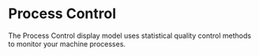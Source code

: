 # Process Control
The Process Control display model uses statistical quality control methods to monitor your machine processes. 
